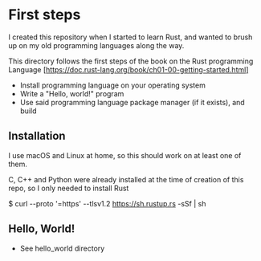 # First steps

I created this repository when I started to learn Rust, and wanted to brush up
on my old programming languages along the way. 

This directory follows the first steps of the book on the Rust programming
Language [https://doc.rust-lang.org/book/ch01-00-getting-started.html]

* Install programming language on your operating system
* Write a "Hello, world!" program
* Use said programming language package manager (if it exists), and build

## Installation
I use macOS and Linux at home, so this should work on at least one of them.

C, C++ and Python were already installed at the time of creation of this repo,
so I only needed to install Rust 

$ curl --proto '=https' --tlsv1.2 https://sh.rustup.rs -sSf | sh

## Hello, World!
* See hello_world directory

